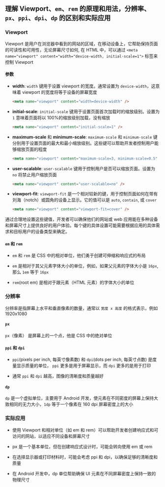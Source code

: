 ## 理解 Viewport、`em`、`rem` 的原理和用法，分辨率、`px`、`ppi`、`dpi`、`dp` 的区别和实际应用

### Viewport

Viewport 是用户在浏览器中看到的网站的区域，在移动设备上，它帮助保持页面的可读性和可用性，无论屏幕尺寸如何, 在 HTML 中，可以通过 `<meta name="viewport" content="width="device-width, initial-scale=1">` 标签来控制 Viewport

#### 参数

- **width**:
  `width` 键用于设置 viewport 的宽度。通常设置为 `device-width`，这意味着 viewport 的宽度将等于设备的屏幕宽度

  ```html
  <meta name="viewport" content="width=device-width" />
  ```

- **initial-scale**:
  `initial-scale` 键用于设置页面首次加载时的缩放级别。设置为 `1` 意味着页面将以 100%的缩放级别加载，没有缩放

  ```html
  <meta name="viewport" content="initial-scale=1" />
  ```

- **maximum-scale** 和 **minimum-scale**:
  `maximum-scale` 和 `minimum-scale` 键分别用于设置页面的最大和最小缩放级别。这些键可以帮助开发者控制用户能够缩放页面的程度

  ```html
  <meta name="viewport" content="maximum-scale=3, minimum-scale=0.5" />
  ```

- **user-scalable**:
  `user-scalable` 键用于控制用户是否可以缩放页面。设置为 `no` 将禁止用户缩放页面

  ```html
  <meta name="viewport" content="user-scalable=no" />
  ```

- **viewport-fit**:
  `viewport-fit` 是一个相对较新的键，用于控制页面如何在带有刘海（notch）或圆角的设备上显示。它的值可以是 `auto`, `contain`, 或 `cover`
  ```html
  <meta name="viewport" content="viewport-fit=cover" />
  ```

通过合理地设置这些键值，开发者可以确保他们的网站或 web 应用能在多种设备和屏幕尺寸上提供良好的用户体验。每个键的具体设置可能需要根据应用的具体需求和目标用户的设备类型来确定。

#### `em` 和 `rem`

- `em` 和 `rem` 是 CSS 中的相对单位，他们勇于创建可伸缩和响应式的布局

- `em` 是相对于其父元素字体大小的单位，例如，如果父元素的字体大小是 `16px`, 那么 `1em` 等于 `16px`

- `rem`(root em) 是相对于跟元素（HTML 元素）的字体大小的单位

### 分辨率

分辨率是指屏幕上水平和垂直像素的数量，通常以 `宽度 x 高度` 的格式表示，例如 1920x1080

#### `px`

`px`（像素） 是屏幕上的一个点，他是 CSS 中的绝对单位

#### `ppi` 和 `dpi`

- `ppi`(pixels per inch, 每英寸像素数) 和 `dpi`(dots per inch, 每英寸点数) 是度量显示质量的单位， `ppi` 更多是用于屏幕显示，而 `dpi` 更多的是用于打印

- 通常 `ppi` 和 `dpi` 越高，图像的清晰度和质量越好

#### `dp`

`dp` 是一个虚拟单位，主要用于 Android 开发，使元素在不同密度的屏幕上保持大致相同的无力大小，`1dp` 等于一个像素在 160 dpi 屏幕密度上的大小

### 实际应用

- 使用 Viewport 和相对单位（如 em 和 rem）可以帮助开发者创建响应式和可访问的网站，以适应不同设备和屏幕尺寸

- px 是一个基本单位，但在创建响应式设计时，可能会转向使用 em 或 rem

- 在选择显示器或打印材料时，可能会考虑 ppi 和 dpi，以确保足够的清晰度和质量

- 在 Android 开发中，dp 单位帮助确保 UI 元素在不同屏幕密度上保持一致的物理尺寸
